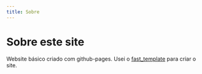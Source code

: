 ```yaml
---
title: Sobre
---
```


# Sobre este site

Website básico criado com github-pages. Usei o [fast_template](https://github.com/fastai/fast_template) para criar o site.

